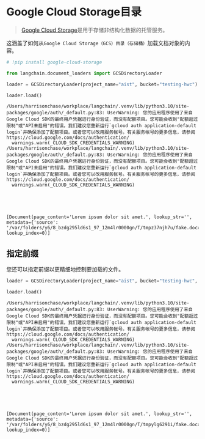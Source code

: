 # Google Cloud Storage目录

>[Google Cloud Storage](https://en.wikipedia.org/wiki/Google_Cloud_Storage)是用于存储非结构化数据的托管服务。

这涵盖了如何从`Google Cloud Storage（GCS）目录（存储桶）`加载文档对象的内容。


```python
# !pip install google-cloud-storage
```


```python
from langchain.document_loaders import GCSDirectoryLoader
```


```python
loader = GCSDirectoryLoader(project_name="aist", bucket="testing-hwc")
```


```python
loader.load()
```

    /Users/harrisonchase/workplace/langchain/.venv/lib/python3.10/site-packages/google/auth/_default.py:83: UserWarning: 您的应用程序使用了来自Google Cloud SDK的最终用户凭据进行身份验证，而没有配额项目。您可能会收到"配额超过限制"或"API未启用"的错误。我们建议您重新运行`gcloud auth application-default login`并确保添加了配额项目。或者您可以改用服务帐号。有关服务帐号的更多信息，请参阅https://cloud.google.com/docs/authentication/
      warnings.warn(_CLOUD_SDK_CREDENTIALS_WARNING)
    /Users/harrisonchase/workplace/langchain/.venv/lib/python3.10/site-packages/google/auth/_default.py:83: UserWarning: 您的应用程序使用了来自Google Cloud SDK的最终用户凭据进行身份验证，而没有配额项目。您可能会收到"配额超过限制"或"API未启用"的错误。我们建议您重新运行`gcloud auth application-default login`并确保添加了配额项目。或者您可以改用服务帐号。有关服务帐号的更多信息，请参阅https://cloud.google.com/docs/authentication/
      warnings.warn(_CLOUD_SDK_CREDENTIALS_WARNING)
    




    [Document(page_content='Lorem ipsum dolor sit amet.', lookup_str='', metadata={'source': '/var/folders/y6/8_bzdg295ld6s1_97_12m4lr0000gn/T/tmpz37njh7u/fake.docx'}, lookup_index=0)]



## 指定前缀
您还可以指定前缀以更精细地控制要加载的文件。


```python
loader = GCSDirectoryLoader(project_name="aist", bucket="testing-hwc", prefix="fake")
```


```python
loader.load()
```

    /Users/harrisonchase/workplace/langchain/.venv/lib/python3.10/site-packages/google/auth/_default.py:83: UserWarning: 您的应用程序使用了来自Google Cloud SDK的最终用户凭据进行身份验证，而没有配额项目。您可能会收到"配额超过限制"或"API未启用"的错误。我们建议您重新运行`gcloud auth application-default login`并确保添加了配额项目。或者您可以改用服务帐号。有关服务帐号的更多信息，请参阅https://cloud.google.com/docs/authentication/
      warnings.warn(_CLOUD_SDK_CREDENTIALS_WARNING)
    /Users/harrisonchase/workplace/langchain/.venv/lib/python3.10/site-packages/google/auth/_default.py:83: UserWarning: 您的应用程序使用了来自Google Cloud SDK的最终用户凭据进行身份验证，而没有配额项目。您可能会收到"配额超过限制"或"API未启用"的错误。我们建议您重新运行`gcloud auth application-default login`并确保添加了配额项目。或者您可以改用服务帐号。有关服务帐号的更多信息，请参阅https://cloud.google.com/docs/authentication/
      warnings.warn(_CLOUD_SDK_CREDENTIALS_WARNING)
    




    [Document(page_content='Lorem ipsum dolor sit amet.', lookup_str='', metadata={'source': '/var/folders/y6/8_bzdg295ld6s1_97_12m4lr0000gn/T/tmpylg6291i/fake.docx'}, lookup_index=0)]




```python

```
